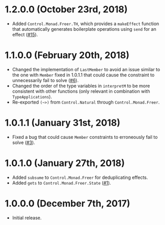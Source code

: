 # 1.2.0.0 (October 23rd, 2018)

- Added `Control.Monad.Freer.TH`, which provides a `makeEffect` function that automatically generates boilerplate operations using `send` for an effect ([#15](https://github.com/lexi-lambda/freer-simple/pull/15)).

# 1.1.0.0 (February 20th, 2018)

- Changed the implementation of `LastMember` to avoid an issue similar to the one with `Member` fixed in 1.0.1.1 that could cause the constraint to unnecessarily fail to solve ([#6](https://github.com/lexi-lambda/freer-simple/issues/6)).
- Changed the order of the type variables in `interpretM` to be more consistent with other functions (only relevant in combination with `TypeApplications`).
- Re-exported `(~>)` from `Control.Natural` through `Control.Monad.Freer`.

# 1.0.1.1 (January 31st, 2018)

- Fixed a bug that could cause `Member` constraints to erroneously fail to solve ([#3](https://github.com/lexi-lambda/freer-simple/pull/3)).

# 1.0.1.0 (January 27th, 2018)

- Added `subsume` to `Control.Monad.Freer` for deduplicating effects.
- Added `gets` to `Control.Monad.Freer.State` ([#1](https://github.com/lexi-lambda/freer-simple/pull/1)).

# 1.0.0.0 (December 7th, 2017)

- Initial release.
